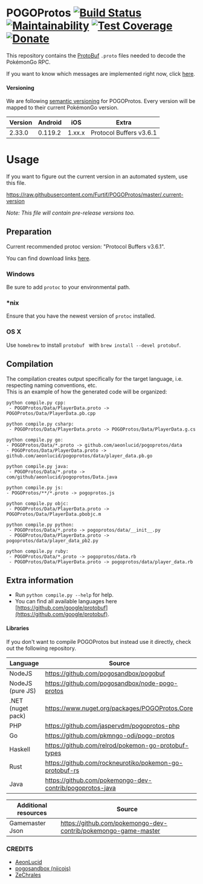 POGOProtos [![Build Status](https://travis-ci.org/Furtif/POGOProtos.svg?branch=master)](https://travis-ci.org/Furtif/POGOProtos) [![Maintainability](https://api.codeclimate.com/v1/badges/f4fbd03daa49a667d1b7/maintainability)](https://codeclimate.com/github/Furtif/POGOProtos/maintainability) [![Test Coverage](https://api.codeclimate.com/v1/badges/f4fbd03daa49a667d1b7/test_coverage)](https://codeclimate.com/github/Furtif/POGOProtos/test_coverage)  [![Donate](https://img.shields.io/badge/Donate-PayPal-green.svg)](https://www.paypal.me/rocketbot)
===================

This repository contains the [ProtoBuf](https://github.com/google/protobuf) `.proto` files needed to decode the PokémonGo RPC.

If you want to know which messages are implemented right now, click [here](https://github.com/Furtif/POGOProtos/blob/master/src/POGOProtos/Networking/Requests/RequestType.proto).

#### Versioning

We are following [semantic versioning](http://semver.org/) for POGOProtos.  Every version will be mapped to their current PokémonGo version.

| Version      | Android       | iOS           | Extra                     |
|--------------|---------------|---------------|---------------------------|
| 2.33.0       | 0.119.2       | 1.xx.x        |  Protocol Buffers v3.6.1  |

# Usage

If you want to figure out the current version in an automated system, use this file.

https://raw.githubusercontent.com/Furtif/POGOProtos/master/.current-version

*Note: This file will contain pre-release versions too.*

## Preparation

Current recommended protoc version: "Protocol Buffers v3.6.1".

You can find download links [here](https://github.com/google/protobuf/releases).

### Windows
Be sure to add `protoc` to your environmental path.

### *nix
Ensure that you have the newest version of `protoc` installed.

### OS X
Use `homebrew` to install `protobuf ` with `brew install --devel protobuf`.

## Compilation
The compilation creates output specifically for the target language, i.e. respecting naming conventions, etc.  
This is an example of how the generated code will be organized:

```
python compile.py cpp:
 - POGOProtos/Data/PlayerData.proto -> POGOProtos/Data/PlayerData.pb.cpp
```
```
python compile.py csharp:
 - POGOProtos/Data/PlayerData.proto -> POGOProtos/Data/PlayerData.g.cs
 ```
 ```
python compile.py go:
 - POGOProtos/Data/*.proto -> github.com/aeonlucid/pogoprotos/data
 - POGOProtos/Data/PlayerData.proto -> github.com/aeonlucid/pogoprotos/data/player_data.pb.go
```
```
python compile.py java:
 - POGOProtos/Data/*.proto -> com/github/aeonlucid/pogoprotos/Data.java
 ```
 ```
python compile.py js:
 - POGOProtos/**/*.proto -> pogoprotos.js
```
```
python compile.py objc:
 - POGOProtos/Data/PlayerData.proto -> POGOProtos/Data/PlayerData.pbobjc.m
```
```
python compile.py python:
 - POGOProtos/Data/*.proto -> pogoprotos/data/__init__.py
 - POGOProtos/Data/PlayerData.proto -> pogoprotos/data/player_data_pb2.py
```
```
python compile.py ruby:
 - POGOProtos/Data/*.proto -> pogoprotos/data.rb
 - POGOProtos/Data/PlayerData.proto -> pogoprotos/data/player_data.rb
```

## Extra information

 - Run ```python compile.py --help``` for help.
 - You can find all available languages here [https://github.com/google/protobuf](https://github.com/google/protobuf).

#### Libraries

If you don't want to compile POGOProtos but instead use it directly, check out the following repository.

| Language              | Source                                                         |
|-----------------------|----------------------------------------------------------------|
| NodeJS                | https://github.com/pogosandbox/pogobuf                         |
| NodeJS (pure JS)      | https://github.com/pogosandbox/node-pogo-protos                |
| .NET (nuget pack)     | https://www.nuget.org/packages/POGOProtos.Core                 |
| PHP                   | https://github.com/jaspervdm/pogoprotos-php                    |
| Go                    | https://github.com/pkmngo-odi/pogo-protos                      |
| Haskell               | https://github.com/relrod/pokemon-go-protobuf-types            |
| Rust                  | https://github.com/rockneurotiko/pokemon-go-protobuf-rs        |
| Java                  | https://github.com/pokemongo-dev-contrib/pogoprotos-java       |

| Additional resources  | Source                                                         |
|-----------------------|----------------------------------------------------------------|
| Gamemaster Json       | https://github.com/pokemongo-dev-contrib/pokemongo-game-master |

### CREDITS

 - [AeonLucid](https://github.com/AeonLucid)
 - [pogosandbox (niicojs)](https://github.com/pogosandbox)
 - [ZeChrales](https://github.com/ZeChrales)
